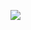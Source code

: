 ![](https://aglenergydev.visualstudio.com/_apis/public/build/definitions/f750fe2d-4f1d-4258-b7a8-98fbc50bac1f/82/badge)
